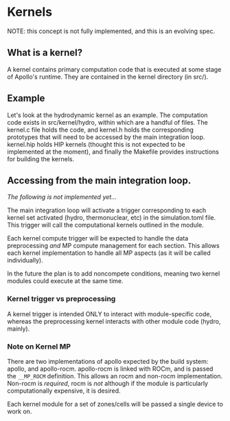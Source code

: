 # Kernels

NOTE: this concept is not fully implemented, and this is an evolving spec.

## What is a kernel?
A kernel contains primary computation code that is executed at some stage of 
Apollo's runtime. They are contained in the kernel directory (in src/). 

## Example
Let's look at the hydrodynamic kernel as an example. The computation code
exists in src/kernel/hydro, within which are a handful of files. The kernel.c
file holds the code, and kernel.h holds the corresponding prototypes that 
will need to be accessed by the main integration loop. kernel.hip holds HIP 
kernels (thought this is not expected to be implemented at the moment), and
finally the Makefile provides instructions for building the kernels.

## Accessing from the main integration loop.
_The following is not implemented yet..._

The main integration loop will activate a trigger corresponding to each kernel
set activated (hydro, thermonuclear, etc) in the simulation.toml file. This 
trigger will call the computational kernels outlined in the module.

Each kernel compute trigger will be expected to handle the data preprocessing
_and_ MP compute management for each section. This allows each kernel
implementation to handle all MP aspects (as it will be called individually). 

In the future the plan is to add noncompete conditions, meaning two kernel 
modules could execute at the same time.

### Kernel trigger vs preprocessing
A kernel trigger is intended ONLY to interact with module-specific code, 
whereas the preprocessing kernel interacts with other module code
(hydro, mainly).

### Note on Kernel MP
There are two implementations of apollo expected by the build system: apollo, 
and apollo-rocm. apollo-rocm is linked with ROCm, and is passed the 
`__MP_ROCM` definition. This allows an rocm and non-rocm implementation. 
Non-rocm is _required_, rocm is _not_ although if the module is particularly 
computationally expensive, it is desired.

Each kernel module for a set of zones/cells will be passed a single device
to work on.
